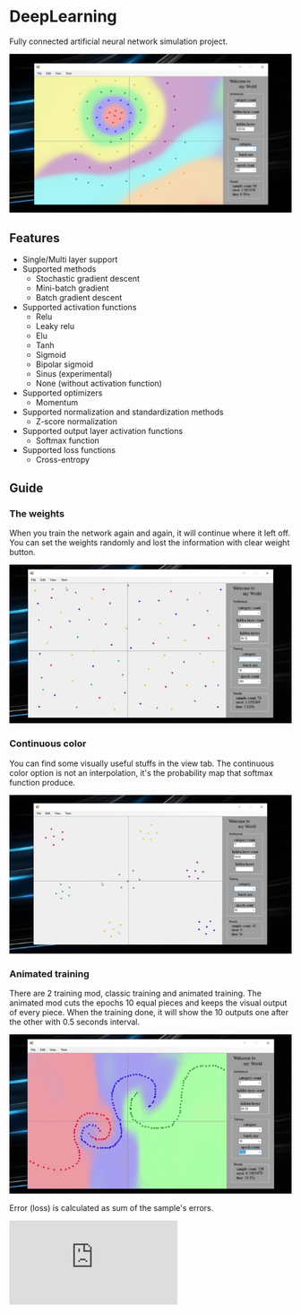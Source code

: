 # DeepLearning
Fully connected artificial neural network simulation project.

![alt text](github%20resource/app_main.png)

## Features

* Single/Multi layer support
* Supported methods
  * Stochastic gradient descent
  * Mini-batch gradient
  * Batch gradient descent
* Supported activation functions
  * Relu
  * Leaky relu
  * Elu
  * Tanh
  * Sigmoid
  * Bipolar sigmoid
  * Sinus (experimental)
  * None (without activation function)
* Supported optimizers
  * Momentum
* Supported normalization and standardization methods
  * Z-score normalization
* Supported output layer activation functions
  * Softmax function
* Supported loss functions
  * Cross-entropy

## Guide

### The weights

When you train the network again and again, it will continue where it left off. You can set the weights randomly and lost the information with clear weight button.

![alt text](github%20resource/app_weight.gif)

### Continuous color

You can find some visually useful stuffs in the view tab. The continuous color option is not an interpolation, it's the probability map that softmax function produce.

![alt text](github%20resource/app_color.gif)

### Animated training

There are 2 training mod, classic training and animated training. The animated mod cuts the epochs 10 equal pieces and keeps the visual output of every piece. When the training done, it will show the 10 outputs one after the other with 0.5 seconds interval.

![alt text](github%20resource/app_animation.gif)

Error (loss) is calculated as sum of the sample's errors.

![equation](http://www.sciweavers.org/tex2img.php?eq=error%3D%5Csum_%7Bi%7D%5E%7Bn%7D%20L%28x_%7Bi%7D%2C%20y_%7Bi%7D%29&bc=White&fc=Black&im=jpg&fs=12&ff=arev&edit=0)
